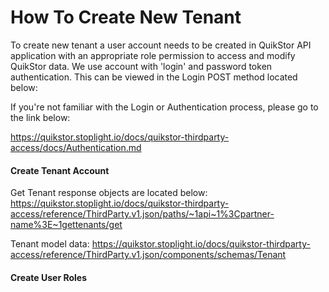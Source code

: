 # How To Create New Tenant

To create new tenant a user account needs to be created in QuikStor API application with an appropriate role permission to access and modify QuikStor data. We use account with 'login' and password token authentication. This can be viewed in the Login POST method located below:


If you're not familiar with the Login or Authentication process, please go to the link below: 

https://quikstor.stoplight.io/docs/quikstor-thirdparty-access/docs/Authentication.md



#### Create Tenant Account

Get Tenant response objects are located below: 
https://quikstor.stoplight.io/docs/quikstor-thirdparty-access/reference/ThirdParty.v1.json/paths/~1api~1%3Cpartner-name%3E~1gettenants/get

Tenant model data: 
https://quikstor.stoplight.io/docs/quikstor-thirdparty-access/reference/ThirdParty.v1.json/components/schemas/Tenant

#### Create User Roles